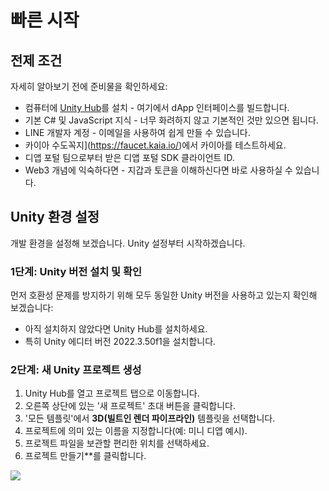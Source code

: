 # 빠른 시작

## 전제 조건

자세히 알아보기 전에 준비물을 확인하세요:

- 컴퓨터에 [Unity Hub](https://unity.com/download)를 설치 - 여기에서 dApp 인터페이스를 빌드합니다.
- 기본 C# 및 JavaScript 지식 - 너무 화려하지 않고 기본적인 것만 있으면 됩니다.
- LINE 개발자 계정 - 이메일을 사용하여 쉽게 만들 수 있습니다.
- 카이아 수도꼭지](https://faucet.kaia.io/)에서 카이아를 테스트하세요.
- 디앱 포털 팀으로부터 받은 디앱 포털 SDK 클라이언트 ID.
- Web3 개념에 익숙하다면 - 지갑과 토큰을 이해하신다면 바로 사용하실 수 있습니다.

## Unity 환경 설정

개발 환경을 설정해 보겠습니다. Unity 설정부터 시작하겠습니다.

### 1단계: Unity 버전 설치 및 확인

먼저 호환성 문제를 방지하기 위해 모두 동일한 Unity 버전을 사용하고 있는지 확인해 보겠습니다:

- 아직 설치하지 않았다면 Unity Hub를 설치하세요.
- 특히 Unity 에디터 버전 2022.3.50f1을 설치합니다.

### 2단계: 새 Unity 프로젝트 생성

1. Unity Hub를 열고 프로젝트 탭으로 이동합니다.
2. 오른쪽 상단에 있는 '새 프로젝트' 초대 버튼을 클릭합니다.
3. '모든 템플릿'에서 **3D(빌트인 렌더 파이프라인)** 템플릿을 선택합니다.
4. 프로젝트에 의미 있는 이름을 지정합니다(예: 미니 디앱 예시).
5. 프로젝트 파일을 보관할 편리한 위치를 선택하세요.
6. 프로젝트 만들기\*\*를 클릭합니다.

![](/img/minidapps/unity-minidapp/create-unity-mini-dApp.png)
